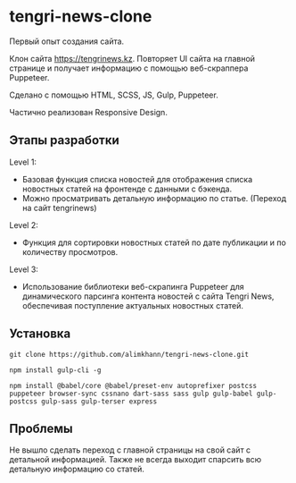 # tengri-news-clone

Первый опыт создания сайта.

Клон сайта https://tengrinews.kz. Повторяет UI сайта на главной странице и получает информацию с помощью веб-скраппера Puppeteer.

Сделано с помощью HTML, SCSS, JS, Gulp, Puppeteer.

Частично реализован Responsive Design.

## Этапы разработки

Level 1:

- Базовая функция списка новостей для отображения списка новостных статей на фронтенде с данными с бэкенда.
- Можно просматривать детальную информацию по статье. (Переход на сайт tengrinews)

Level 2:

- Функция для сортировки новостных статей по дате публикации и по количеству просмотров.

Level 3:

- Использование библиотеки веб-скрапинга Puppeteer для динамического парсинга контента новостей с сайта Tengri News, обеспечивая поступление актуальных новостных статей.

## Установка

`git clone https://github.com/alimkhann/tengri-news-clone.git`

`npm install gulp-cli -g`

`npm install @babel/core @babel/preset-env autoprefixer postcss puppeteer browser-sync cssnano dart-sass sass gulp gulp-babel gulp-postcss gulp-sass gulp-terser express`

## Проблемы

Не вышло сделать переход с главной страницы на свой сайт с детальной информацией.
Также не всегда выходит спарсить всю детальную информацию со статей.
